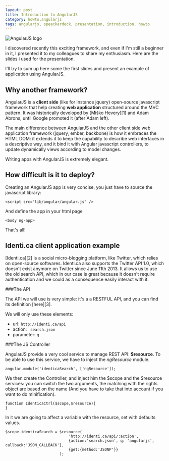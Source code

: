 ```yaml
---
layout: post
title: Introduction to AngularJS
category: howto,angularjs
tags: angularjs, speackerdeck, presentation, introduction, howto
---
```


![AngularJS logo](introduction-to-angularjs/AngularJS.jpg)

I discovered recently this exciting framework, and even if I'm still a beginner in it, I presented it to my colleagues to share my enthusiasm.
Here are the slides i used for the presentation.

<script async class="speakerdeck-embed" data-id="7a7a33c0bb5301309b3a023921bdbc68" data-ratio="1.33333333333333" src="//speakerdeck.com/assets/embed.js"></script>

I'll try to sum up here some the first slides and present an example of application using AngularJS.

Why another framework?
----------------------

AngularJS is a **client side** (like for instance jquery) open-source javascript framework that help creating **web application** structured around the MVC pattern. It was historically developed by [Miško Hevery][1] and Adam Abrons, until Google promoted it (after Adam left).

The main difference between AngularJS and the other client side web application framework (jquery, ember, backbone) is how it embraces the HTML DOM: it extends it to keep the capability to describe web interfaces in a descriptive way, and it bind it with Angular javascript controllers, to update dynamically views according to model changes.

Writing apps with AngularJS is extremely elegant.

How difficult is it to deploy?
------------------------------

Creating an AngularJS app is very concise, you just have to source the javascript library:

    <script src="lib/angular/angular.js" />

And define the app in your html page

    <body ng-app>

That's all!

Identi.ca client application example
------------------------------------

[Identi.ca][2] is a social micro-blogging platform, like Twitter, which relies on open-source softwares. Identi.ca also supports the Twitter API 1.0, which doesn't exist anymore on Twitter since June 11th 2013. It allows us to use the old search API, which in our case is great because it doesn't require authentication and we could as a consequence easily interact with it.

###The API

The API we will use is very simple: it's a a RESTFUL API, and you can find its definition [here][3].

We will only use these elements:

 * url: `http://identi.ca/api`
 * action: ` search.json`
 * parameter: `q`

###The JS Controller

AngularJS provide a very cool service to manage REST API: **$resource**. To be able to use this service, we have to inject the *ngResource* module.

    angular.module('identicaSearch', ['ngResource']);

We then create the Controller, and inject him the $scope and the $resource services: you can switch the two arguments, the matching with the rights object are based on the name (And you have to take that into account if you want to do minification).

    function IdenticaCtrl($scope,$resource){
    }

In it we are going to affect a variable with the resource, set with defaults values.

    $scope.identicaSearch = $resource(
                                'http://identi.ca/api/:action',
                                {action:'search.json', q: 'angularjs', callback:'JSON_CALLBACK'},
                                {get:{method:'JSONP'}}
                            );




